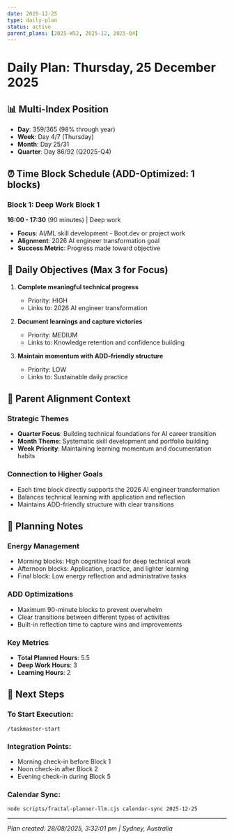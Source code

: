 ```yaml
---
date: 2025-12-25
type: daily-plan
status: active
parent_plans: [2025-W52, 2025-12, 2025-Q4]
---
```


# Daily Plan: Thursday, 25 December 2025

## 📊 Multi-Index Position
- **Day**: 359/365 (98% through year)
- **Week**: Day 4/7 (Thursday)
- **Month**: Day 25/31
- **Quarter**: Day 86/92 (Q2025-Q4)

## ⏰ Time Block Schedule (ADD-Optimized: 1 blocks)

### Block 1: Deep Work Block 1
**16:00 - 17:30** (90 minutes) | Deep work
- **Focus**: AI/ML skill development - Boot.dev or project work
- **Alignment**: 2026 AI engineer transformation goal
- **Success Metric**: Progress made toward objective

## 🎯 Daily Objectives (Max 3 for Focus)

1. **Complete meaningful technical progress**
   - Priority: HIGH
   - Links to: 2026 AI engineer transformation

2. **Document learnings and capture victories**
   - Priority: MEDIUM
   - Links to: Knowledge retention and confidence building

3. **Maintain momentum with ADD-friendly structure**
   - Priority: LOW
   - Links to: Sustainable daily practice

## 🔗 Parent Alignment Context

### Strategic Themes
- **Quarter Focus**: Building technical foundations for AI career transition
- **Month Theme**: Systematic skill development and portfolio building
- **Week Priority**: Maintaining learning momentum and documentation habits

### Connection to Higher Goals
- Each time block directly supports the 2026 AI engineer transformation
- Balances technical learning with application and reflection
- Maintains ADD-friendly structure with clear transitions

## 📝 Planning Notes

### Energy Management
- Morning blocks: High cognitive load for deep technical work
- Afternoon blocks: Application, practice, and lighter learning
- Final block: Low energy reflection and administrative tasks

### ADD Optimizations
- Maximum 90-minute blocks to prevent overwhelm
- Clear transitions between different types of activities
- Built-in reflection time to capture wins and improvements

### Key Metrics
- **Total Planned Hours**: 5.5
- **Deep Work Hours**: 3
- **Learning Hours**: 2

## 🚀 Next Steps

### To Start Execution:
```
/taskmaster-start
```

### Integration Points:
- Morning check-in before Block 1
- Noon check-in after Block 2
- Evening check-in during Block 5

### Calendar Sync:
```
node scripts/fractal-planner-llm.cjs calendar-sync 2025-12-25
```

---

*Plan created: 28/08/2025, 3:32:01 pm | Sydney, Australia*